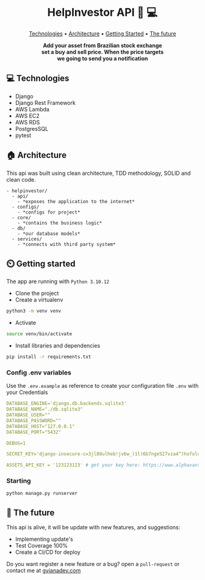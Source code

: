 <h1 align="center" style="font-weight: bold;">HelpInvestor API 💸 💻</h1>

<p align="center">
 <a href="#technologies">Technologies</a> • 
<a href="#architecture">Architecture</a> •
 <a href="#started">Getting Started</a> • 
 <a href="#future">The future</a> 
</p>

<p align="center">
    <b>Add your asset from Brazilian stock exchange<br> set a buy and sell price.
When the price targets<br> we going to send you a notification</b>
</p>

<h2 id="technologies">💻 Technologies</h2>

- Django
- Django Rest Framework
- AWS Lambda
- AWS EC2
- AWS RDS
- PostgresSQL
- pytest

<h2 id="architecture">🏠 Architecture</h2>

<p>This api was built using clean architecture, TDD methodology, SOLID and clean code.</p>

```
- helpinvestor/
  - api/
    - *exposes the application to the internet*
  - configs/
    - *configs for project*
  - core/
    - *contains the business logic*
  - db/
    - *our database models*
  - services/
    - *connects with third party system*
```
<h2 id="started">⏲️ Getting started</h2>

The app are running with `Python 3.10.12`

- Clone the project
- Create a virtualenv

```bash
python3 -m venv venv
```
- Activate
  
```bash
source venv/bin/activate
```

- Install libraries and dependencies

```bash
pip install -r requirements.txt
```

<h3>Config .env variables</h2>

Use the `.env.example` as reference to create your configuration file `.env` with your Credentials

```yaml
DATABASE_ENGINE='django.db.backends.sqlite3'
DATABASE_NAME="./db.sqlite3"
DATABASE_USER=""
DATABASE_PASSWORD=""
DATABASE_HOST="127.0.0.1"
DATABASE_PORT="5432"

DEBUG=1

SECRET_KEY='django-insecure-c=3jl88ulheb!jv6w_)1l(6b7nge527vza4^)hofolc43f1+wh'

ASSETS_API_KEY = '123123123' # get your key here: https://www.alphavantage.co/
```

<h3>Starting</h3>

```bash
python manage.py runserver
```

<h2 id="future">🚀 The future</h2>
<p>This api is alive, it will be update with new features, and suggestions:</p>

- Implementing update's
- Test Coverage 100%
- Create a CI/CD for deploy

Do you want register a new feature or a bug? open a `pull-request` or contact me at [gvianadev.com](https://gvianadev.com)
